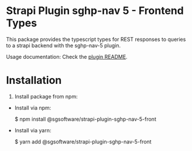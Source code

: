 # Strapi Plugin sghp-nav 5 - Frontend Types

This package provides the typescript types for REST responses to queries to a strapi backend with the sghp-nav-5 plugin.

Usage documentation: Check the [plugin README](https://github.com/EsGeh/strapi-plugin-sghp-nav-5#query-from-frontend).

# Installation

1. Install package from npm:

  - Install via npm:
 
      $ npm install @sgsoftware/strapi-plugin-sghp-nav-5-front

  - Install via yarn:

      $ yarn add @sgsoftware/strapi-plugin-sghp-nav-5-front
